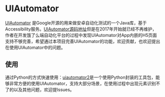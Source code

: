 # UIAutomator
[UIAutomator](http://developer.android.com/tools/testing/testing_ui.html) 是Google开源的用来做安卓自动化测试的一个Java库，基于Accessibility服务。[UIAutomator源码地址](https://android.googlesource.com/platform/frameworks/testing/)但是在2017年开始就已经不再维护，作者在开发饿了么端自动化平台的过程中发现UIAutomator对App内嵌的H5页面支持不够完善，希望通过本项目完善UIAutomator的功能，欢迎贡献，也欢迎提出在使用UIAutomator中的问题。

## 使用

通过Python的方式快速使用：[uiautomator2](https://github.com/openatx/uiautomator2)是一个使用Python封装的工具包，能够非常方便的使用UIAutomator，支持大部分场景，在使用过程中出现元素识别不了的以及其他问题，欢迎提Issues。

